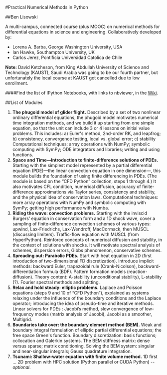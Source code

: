 

#Practical Numerical Methods in Python

##Ben Lisowski

A multi-campus, connected course (plus MOOC) on numerical methods for differential equations in science and engineering. Collaboratively developed by:
- Lorena A. Barba, George Washington University, USA
- Ian Hawke, Southampton University, UK
- Carlos Jerez, Pontificia Universidad Catolica de Chile

**Note:** David Ketcheson, from King Abdullah University of Science and Technology (KAUST), Saudi Arabia was going to be our fourth partner, but unfortunately the local course at KAUST got cancelled due to low enrollment.

####Find the list of IPython Notebooks, with links to nbviewer, in the [Wiki](https://github.com/numerical-mooc/numerical-mooc/wiki).

##List of Modules

1. **The phugoid model of glider flight.**
Described by a set of two nonlinear ordinary differential equations, the phugoid model motivates numerical time integration methods, and we build it up starting from one simple equation, so that the unit can include 3 or 4 lessons  on initial value problems. This includes: a) Euler's method, 2nd-order RK, and leapfrog; b) consistency, convergence testing, local vs. global error; c) stability
Computational techniques: array operations with NumPy; symbolic computing with SymPy; ODE integrators and libraries; writing and using functions.
2. **Space and Time—Introduction to finite-difference solutions of PDEs.**
Starting with the simplest model represented by a partial differential equation (PDE)—the linear convection equation in one dimension—, this module builds the foundation of using finite differencing in PDEs. (The module is based on the “CFD Python” collection, steps 1 through 4.)  It also motivates CFL condition, numerical diffusion, accuracy of finite-difference approximations via Taylor series, consistency and stability, and the physical idea of conservation laws.
Computational techniques: more array operations with NumPy and symbolic computing with SymPy; getting high performance with Numba.
3. **Riding the wave: convection problems.**
Starting with the inviscid Burgers’ equation in conservation form and a 1D shock wave, cover a sampling of finite-difference convection schemes of various types: upwind, Lax-Friedrichs, Lax-Wendroff, MacCormack, then MUSCL (discussing limiters). Traffic-flow equation with MUSCL (from HyperPython). Reinforce concepts of numerical diffusion and stability, in the context of solutions with shocks.  It will motivate spectral analysis of schemes, dispersion errors, Gibbs phenomenon, conservative schemes.
4. **Spreading out: Parabolic PDEs.**
Start with heat equation in 2D (first introduction of two-dimensional FD discretization). Introduce implicit methods: backward Euler, trapezoidal rule (Crank-Nicolson), backward-differentiation formula (BDF). Pattern formation models (reaction-diffusion). Theory content: A-stability (unconditional stability), L-stability (?). Fourier spectral methods and splitting.
5. **Relax and hold steady: elliptic problems.**
Laplace and Poisson equations (steps 9 and 10 of “CFD Python”), explained as systems relaxing under the influence of the boundary conditions and the Laplace operator; introducing the idea of pseudo-time and iterative methods. Linear solvers for PDEs : Jacobi’s method, slow convergence of low-frequency modes (matrix analysis of Jacobi), Jacobi as a smoother, Multigrid.
6. **Boundaries take over: the boundary element method (BEM).**
Weak and boundary integral formulation of elliptic partial differential equations; the free space Green's function. Boundary discretization: basis functions; collocation and Galerkin systems. The BEM stiffness matrix: dense versus sparse;  matrix conditioning. Solving the BEM system: singular and near-singular integrals; Gauss quadrature integration.
7. **Tsunami: Shallow-water equation with finite volume method.**
1D first … 2D problem with HPC solution (Python parallel or CUDA Python) -- *optional*.

